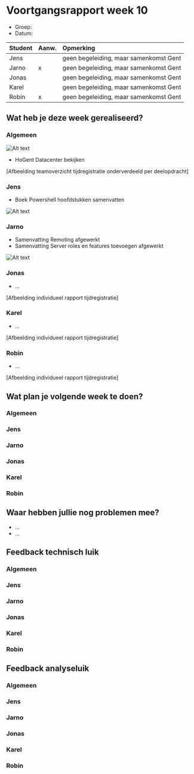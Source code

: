 # Voortgangsrapport week 10

* Groep:
* Datum:

| Student  | Aanw. | Opmerking |
| :---     | :---  | :---      |
| Jens |       |       geen begeleiding, maar samenkomst Gent    |
| Jarno |   x    |    geen begeleiding, maar samenkomst Gent       |
| Jonas |       |     geen begeleiding, maar samenkomst Gent      |
| Karel |       |    geen begeleiding, maar samenkomst Gent       |
| Robin |  x     |   geen begeleiding, maar samenkomst Gent        |

## Wat heb je deze week gerealiseerd?

### Algemeen

![Alt text](http://i.imgur.com/lEK98n0.png)

* HoGent Datacenter bekijken

[Afbeelding teamoverzicht tijdregistratie onderverdeeld per deelopdracht]

### Jens

* Boek Powershell hoofdstukken samenvatten

![Alt text](http://i.imgur.com/MsnjqjI.png)

### Jarno

* Samenvatting Remoting afgewerkt
* Samenvatting Server roles en features toevoegen afgewerkt

![Alt text](http://i.imgur.com/iVZnxCA.png)

### Jonas

* ...

[Afbeelding individueel rapport tijdregistratie]

### Karel

* ...

[Afbeelding individueel rapport tijdregistratie]

### Robin

* ...

[Afbeelding individueel rapport tijdregistratie]


## Wat plan je volgende week te doen?

### Algemeen
### Jens
### Jarno
### Jonas
### Karel
### Robin


## Waar hebben jullie nog problemen mee?

* ...
* ...

## Feedback technisch luik

### Algemeen

### Jens
### Jarno
### Jonas
### Karel
### Robin

## Feedback analyseluik

### Algemeen

### Jens
### Jarno
### Jonas
### Karel
### Robin

